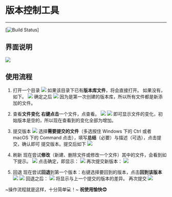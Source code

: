 # 版本控制工具
- - - -
[![Build Status](https://travis-ci.org/google/leveldb.svg?branch=master)]

## 界面说明
![](image/%E5%B1%8F%E5%B9%95%E5%BF%AB%E7%85%A7%202018-06-30%20%E4%B8%8A%E5%8D%8812.10.24.png)

## 使用流程
1. 打开一个目录
![](image/%E5%B1%8F%E5%B9%95%E5%BF%AB%E7%85%A7%202018-06-30%20%E4%B8%8A%E5%8D%8812.10.34.png)
如果该目录下已有**版本库文件**，将会直接打开。
如果没有，如下。
![](image/%E5%B1%8F%E5%B9%95%E5%BF%AB%E7%85%A7%202018-06-30%20%E4%B8%8A%E5%8D%8812.10.44.png)
确定之后
![](image/%E5%B1%8F%E5%B9%95%E5%BF%AB%E7%85%A7%202018-06-30%20%E4%B8%8A%E5%8D%8812.10.54.png)
因为是第一次创建的版本库，所以所有文件都是新添加的文件。

2. 查看**文件变化**
**右键点击**一个文件，点查看。
![](image/%E5%B1%8F%E5%B9%95%E5%BF%AB%E7%85%A7%202018-06-30%20%E4%B8%8A%E5%8D%8812.11.09.png)
![](image/%E5%B1%8F%E5%B9%95%E5%BF%AB%E7%85%A7%202018-06-30%20%E4%B8%8A%E5%8D%8812.11.17.png)
即可显示文件的变化，初始版本是空的，所以现在查看到的变化全部为增加。

3. 提交版本
![](image/%E5%B1%8F%E5%B9%95%E5%BF%AB%E7%85%A7%202018-06-30%20%E4%B8%8A%E5%8D%8812.11.43.png)
选择**需要提交的文件**（多选按住 Windows 下的 Ctrl 或者 macOS 下的 Command 点击），填写**总结**（必要）与描述（可选），点击提交，确认即可
提交版本。提交后如下
![](image/%E5%B1%8F%E5%B9%95%E5%BF%AB%E7%85%A7%202018-06-30%20%E4%B8%8A%E5%8D%8812.11.54.png)

4. 刷新
现在尝试**修改**（新建、删除文件或修改一个文件）其中的文件，会看到如下提示。
![](image/%E5%B1%8F%E5%B9%95%E5%BF%AB%E7%85%A7%202018-06-30%20%E4%B8%8A%E5%8D%8812.13.29.png)
点击确定，即显示：
![](image/%E5%B1%8F%E5%B9%95%E5%BF%AB%E7%85%A7%202018-06-30%20%E4%B8%8A%E5%8D%8812.17.42.png)
再次提交新版本：
![](image/%E5%B1%8F%E5%B9%95%E5%BF%AB%E7%85%A7%202018-06-30%20%E4%B8%8A%E5%8D%8812.19.54.png)

5. 回退
现在尝试**回退**到第一个版本：右键选择要回到的版本，点击**回到该版本**
![](image/%E5%B1%8F%E5%B9%95%E5%BF%AB%E7%85%A7%202018-06-30%20%E4%B8%8A%E5%8D%8812.20.16.png)
![](image/%E5%B1%8F%E5%B9%95%E5%BF%AB%E7%85%A7%202018-06-30%20%E4%B8%8A%E5%8D%8812.20.29.png)
回退之后：
![](image/%E5%B1%8F%E5%B9%95%E5%BF%AB%E7%85%A7%202018-06-30%20%E4%B8%8A%E5%8D%8812.20.59.png)
将显示与上一个提交的版本的差异。
再次提交
![](image/%E5%B1%8F%E5%B9%95%E5%BF%AB%E7%85%A7%202018-06-30%20%E4%B8%8A%E5%8D%8812.21.06.png)

~操作流程就是这样，十分简单💻！~
**祝使用愉快😊**








